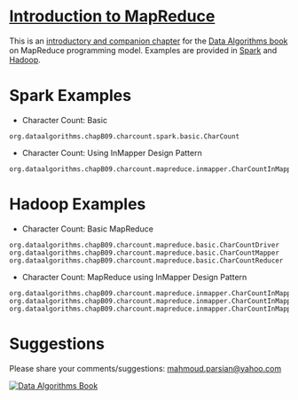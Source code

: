 [Introduction to MapReduce](./Introduction-to-MapReduce.pdf)
===========================
This is an [introductory and companion chapter](./Introduction-to-MapReduce.pdf) 
for the [Data Algorithms book](http://shop.oreilly.com/product/0636920033950.do) 
on MapReduce programming model. Examples are provided in [Spark](./spark) and 
[Hadoop](./mapreduce).

Spark Examples
==============
* Character Count: Basic 
````
org.dataalgorithms.chapB09.charcount.spark.basic.CharCount
````

* Character Count: Using InMapper Design Pattern
````
org.dataalgorithms.chapB09.charcount.mapreduce.inmapper.CharCountInMapperCombiner
````



Hadoop Examples
===============
* Character Count: Basic MapReduce 
````
org.dataalgorithms.chapB09.charcount.mapreduce.basic.CharCountDriver
org.dataalgorithms.chapB09.charcount.mapreduce.basic.CharCountMapper
org.dataalgorithms.chapB09.charcount.mapreduce.basic.CharCountReducer
````

* Character Count: MapReduce using InMapper Design Pattern
````
org.dataalgorithms.chapB09.charcount.mapreduce.inmapper.CharCountInMapperCombinerDriver
org.dataalgorithms.chapB09.charcount.mapreduce.inmapper.CharCountInMapperCombinerMapper
org.dataalgorithms.chapB09.charcount.mapreduce.inmapper.CharCountInMapperCombinerReducer
````


Suggestions
===========
Please share your comments/suggestions: mahmoud.parsian@yahoo.com


[![Data Algorithms Book](https://github.com/mahmoudparsian/data-algorithms-book/blob/master/misc/data_algorithms_image.jpg)](http://shop.oreilly.com/product/0636920033950.do)